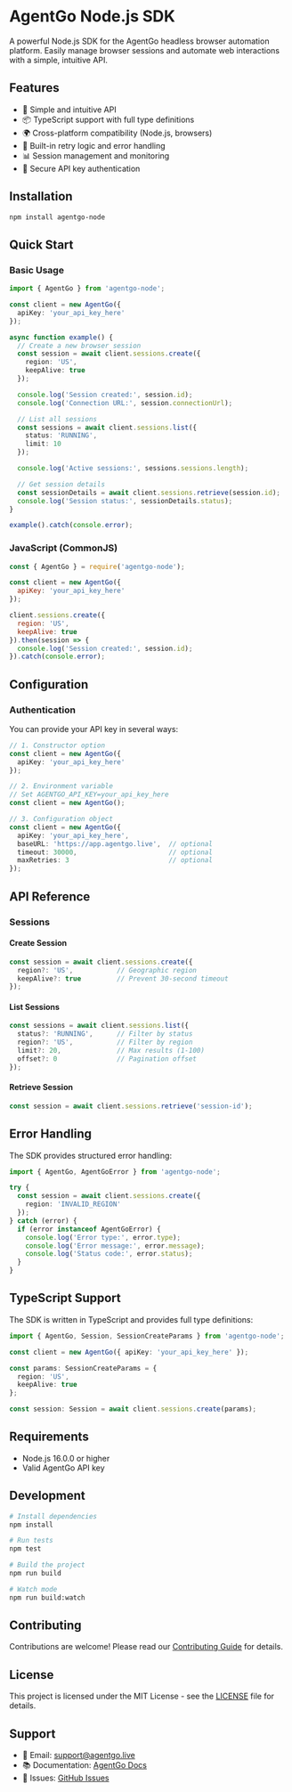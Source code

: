 # AgentGo Node.js SDK

A powerful Node.js SDK for the AgentGo headless browser automation platform. Easily manage browser sessions and automate web interactions with a simple, intuitive API.

## Features

- 🚀 Simple and intuitive API
- 📦 TypeScript support with full type definitions
- 🌍 Cross-platform compatibility (Node.js, browsers)
- 🔄 Built-in retry logic and error handling
- 📊 Session management and monitoring
- 🔐 Secure API key authentication

## Installation

```bash
npm install agentgo-node
```

## Quick Start

### Basic Usage

```typescript
import { AgentGo } from 'agentgo-node';

const client = new AgentGo({
  apiKey: 'your_api_key_here'
});

async function example() {
  // Create a new browser session
  const session = await client.sessions.create({
    region: 'US',
    keepAlive: true
  });

  console.log('Session created:', session.id);
  console.log('Connection URL:', session.connectionUrl);

  // List all sessions
  const sessions = await client.sessions.list({
    status: 'RUNNING',
    limit: 10
  });

  console.log('Active sessions:', sessions.sessions.length);

  // Get session details
  const sessionDetails = await client.sessions.retrieve(session.id);
  console.log('Session status:', sessionDetails.status);
}

example().catch(console.error);
```

### JavaScript (CommonJS)

```javascript
const { AgentGo } = require('agentgo-node');

const client = new AgentGo({
  apiKey: 'your_api_key_here'
});

client.sessions.create({
  region: 'US',
  keepAlive: true
}).then(session => {
  console.log('Session created:', session.id);
}).catch(console.error);
```

## Configuration

### Authentication

You can provide your API key in several ways:

```typescript
// 1. Constructor option
const client = new AgentGo({
  apiKey: 'your_api_key_here'
});

// 2. Environment variable
// Set AGENTGO_API_KEY=your_api_key_here
const client = new AgentGo();

// 3. Configuration object
const client = new AgentGo({
  apiKey: 'your_api_key_here',
  baseURL: 'https://app.agentgo.live',  // optional
  timeout: 30000,                       // optional
  maxRetries: 3                         // optional
});
```

## API Reference

### Sessions

#### Create Session

```typescript
const session = await client.sessions.create({
  region?: 'US',           // Geographic region
  keepAlive?: true         // Prevent 30-second timeout
});
```

#### List Sessions

```typescript
const sessions = await client.sessions.list({
  status?: 'RUNNING',      // Filter by status
  region?: 'US',           // Filter by region
  limit?: 20,              // Max results (1-100)
  offset?: 0               // Pagination offset
});
```

#### Retrieve Session

```typescript
const session = await client.sessions.retrieve('session-id');
```

## Error Handling

The SDK provides structured error handling:

```typescript
import { AgentGo, AgentGoError } from 'agentgo-node';

try {
  const session = await client.sessions.create({
    region: 'INVALID_REGION'
  });
} catch (error) {
  if (error instanceof AgentGoError) {
    console.log('Error type:', error.type);
    console.log('Error message:', error.message);
    console.log('Status code:', error.status);
  }
}
```

## TypeScript Support

The SDK is written in TypeScript and provides full type definitions:

```typescript
import { AgentGo, Session, SessionCreateParams } from 'agentgo-node';

const client = new AgentGo({ apiKey: 'your_api_key_here' });

const params: SessionCreateParams = {
  region: 'US',
  keepAlive: true
};

const session: Session = await client.sessions.create(params);
```

## Requirements

- Node.js 16.0.0 or higher
- Valid AgentGo API key

## Development

```bash
# Install dependencies
npm install

# Run tests
npm test

# Build the project
npm run build

# Watch mode
npm run build:watch
```

## Contributing

Contributions are welcome! Please read our [Contributing Guide](CONTRIBUTING.md) for details.

## License

This project is licensed under the MIT License - see the [LICENSE](LICENSE) file for details.

## Support

- 📧 Email: support@agentgo.live
- 📚 Documentation: [AgentGo Docs](https://docs.agentgo.live)
- 🐛 Issues: [GitHub Issues](https://github.com/agentgo/sdk-node/issues)
